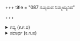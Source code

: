 +++
title = "087 ನಮ್ಬಿಸುವ ನಿಮ್ಮಯ್ಯನಿದ"

+++

<details><summary>ಗದ್ಯ (ಕ.ಗ.ಪ) </summary>

87. "ನಿಮ್ಮಯ್ಯ ನಿಮ್ಮನ್ನು ಹೀಗೆ ನಂಬಿಸಿದರೆ ಗುರು ದ್ರೋಣರು, ಭೀಷ್ಮರು ನೀವು ಬರುವುದು ಬೇಡವೆನ್ನುತ್ತಾರೆ. ಉಳಿದವರೆಲ್ಲ ಅಂಬಿನ ಹಾಗೆ ನಿಲ್ಲುತ್ತಾರೆ. ( ಯಾವ ಪಕ್ಷವನ್ನೂ ಥಟ್ಟನೆ ಸೇರುವುದಿಲ್ಲ.) ಹೆಚ್ಚು ಮಾತಿನಿಂದ ಪ್ರಯೋಜನವೇನು ? ದುರ್ಯೋಧನ ರಾಜ, ಕರ್ಣ. ಶಕುನಿಗಳು ಶಂಬರರು. ಸುಮ್ಮನೆ ನಿಮ್ಮ ಬಳಿ ಮಾತಿನ ಆಡಂಬರವೇಕೆ ? ನೀವು ಬರುವುದುಂಟೆ, ದಯಮಾಡಿಸಿ" ಎಂದ ವಿದುರ.
</details>

<details><summary>ಪದಾರ್ಥ (ಕ.ಗ.ಪ) </summary>

ಶಂಬರರು-ಶಂಬರಾಸುರನಂಥವರು  
ಅಂಬನೋಪಾದಿಯಲಿ -ಎರಡು ಕಡೆಗೂ ಬಾಗುವ ಹಾಗೆ, ಎಡಬಿಡಂಗಿಯಾಗಿ
</details>
